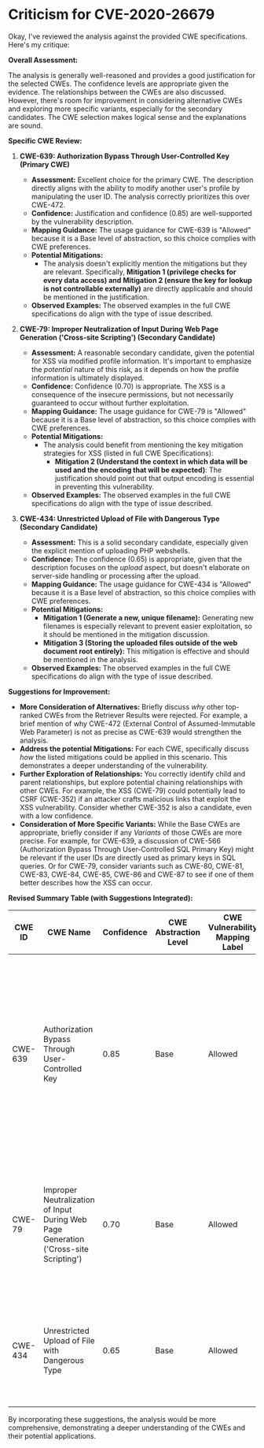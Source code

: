 # Criticism for CVE-2020-26679

Okay, I've reviewed the analysis against the provided CWE specifications. Here's my critique:

**Overall Assessment:**

The analysis is generally well-reasoned and provides a good justification for the selected CWEs. The confidence levels are appropriate given the evidence. The relationships between the CWEs are also discussed. However, there's room for improvement in considering alternative CWEs and exploring more specific variants, especially for the secondary candidates. The CWE selection makes logical sense and the explanations are sound.

**Specific CWE Review:**

1.  **CWE-639: Authorization Bypass Through User-Controlled Key (Primary CWE)**

    *   **Assessment:** Excellent choice for the primary CWE. The description directly aligns with the ability to modify another user's profile by manipulating the user ID. The analysis correctly prioritizes this over CWE-472.
    *   **Confidence:** Justification and confidence (0.85) are well-supported by the vulnerability description.
    *   **Mapping Guidance:** The usage guidance for CWE-639 is "Allowed" because it is a Base level of abstraction, so this choice complies with CWE preferences.
    *   **Potential Mitigations:**
        *   The analysis doesn't explicitly mention the mitigations but they are relevant. Specifically, **Mitigation 1 (privilege checks for every data access) and Mitigation 2 (ensure the key for lookup is not controllable externally)** are directly applicable and should be mentioned in the justification.
    *   **Observed Examples:** The observed examples in the full CWE specifications do align with the type of issue described.

2.  **CWE-79: Improper Neutralization of Input During Web Page Generation ('Cross-site Scripting') (Secondary Candidate)**

    *   **Assessment:** A reasonable secondary candidate, given the potential for XSS via modified profile information.  It's important to emphasize the *potential* nature of this risk, as it depends on how the profile information is ultimately displayed.
    *   **Confidence:** Confidence (0.70) is appropriate. The XSS is a consequence of the insecure permissions, but not necessarily guaranteed to occur without further exploitation.
    *   **Mapping Guidance:** The usage guidance for CWE-79 is "Allowed" because it is a Base level of abstraction, so this choice complies with CWE preferences.
    *   **Potential Mitigations:**
        *   The analysis could benefit from mentioning the key mitigation strategies for XSS (listed in full CWE Specifications):
            *   **Mitigation 2 (Understand the context in which data will be used and the encoding that will be expected)**: The justification should point out that output encoding is essential in preventing this vulnerability.
    *   **Observed Examples:** The observed examples in the full CWE specifications do align with the type of issue described.

3.  **CWE-434: Unrestricted Upload of File with Dangerous Type (Secondary Candidate)**

    *   **Assessment:** This is a solid secondary candidate, especially given the explicit mention of uploading PHP webshells.
    *   **Confidence:** The confidence (0.65) is appropriate, given that the description focuses on the *upload* aspect, but doesn't elaborate on server-side handling or processing after the upload.
    *   **Mapping Guidance:** The usage guidance for CWE-434 is "Allowed" because it is a Base level of abstraction, so this choice complies with CWE preferences.
    *   **Potential Mitigations:**
        *   **Mitigation 1 (Generate a new, unique filename):** Generating new filenames is especially relevant to prevent easier exploitation, so it should be mentioned in the mitigation discussion.
        *   **Mitigation 3 (Storing the uploaded files outside of the web document root entirely):** This mitigation is effective and should be mentioned in the analysis.
    *   **Observed Examples:** The observed examples in the full CWE specifications do align with the type of issue described.

**Suggestions for Improvement:**

*   **More Consideration of Alternatives:** Briefly discuss *why* other top-ranked CWEs from the Retriever Results were rejected. For example, a brief mention of why CWE-472 (External Control of Assumed-Immutable Web Parameter) is not as precise as CWE-639 would strengthen the analysis.
*   **Address the potential Mitigations:** For each CWE, specifically discuss *how* the listed mitigations could be applied in this scenario. This demonstrates a deeper understanding of the vulnerability.
*   **Further Exploration of Relationships:** You correctly identify child and parent relationships, but explore potential chaining relationships with other CWEs. For example, the XSS (CWE-79) could potentially lead to CSRF (CWE-352) if an attacker crafts malicious links that exploit the XSS vulnerability.  Consider whether CWE-352 is also a candidate, even with a low confidence.
*   **Consideration of More Specific Variants:** While the Base CWEs are appropriate, briefly consider if any *Variants* of those CWEs are more precise. For example, for CWE-639, a discussion of CWE-566 (Authorization Bypass Through User-Controlled SQL Primary Key) might be relevant if the user IDs are directly used as primary keys in SQL queries. Or for CWE-79, consider variants such as CWE-80, CWE-81, CWE-83, CWE-84, CWE-85, CWE-86 and CWE-87 to see if one of them better describes how the XSS can occur.

**Revised Summary Table (with Suggestions Integrated):**

| CWE ID | CWE Name | Confidence | CWE Abstraction Level | CWE Vulnerability Mapping Label | CWE-Vulnerability Mapping Notes |
|---|---|---|---|---|---|
| CWE-639 | Authorization Bypass Through User-Controlled Key | 0.85 | Base | Allowed | Primary CWE. Privilege checks and preventing external control of the key are key mitigations.  Consider whether user IDs are also used as SQL primary keys and if CWE-566 would be even more descriptive. |
| CWE-79 | Improper Neutralization of Input During Web Page Generation ('Cross-site Scripting') | 0.70 | Base | Allowed | Secondary Candidate. Output encoding is crucial.  Consider if there is a better variant, such as CWE-80. Could lead to CSRF (CWE-352) if exploited. |
| CWE-434 | Unrestricted Upload of File with Dangerous Type | 0.65 | Base | Allowed | Secondary Candidate. Generate a unique filename and store uploaded files outside the web document root.  |

By incorporating these suggestions, the analysis would be more comprehensive, demonstrating a deeper understanding of the CWEs and their potential applications.